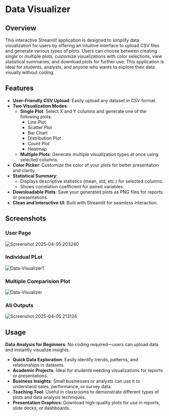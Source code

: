 # Data Visualizer

## Overview  
This interactive Streamlit application is designed to simplify data visualization for users by offering an intuitive interface to upload CSV files and generate various types of plots. Users can choose between creating single or multiple plots, customize visualizations with color selections, view statistical summaries, and download plots for further use. This application is ideal for students, analysts, and anyone who wants to explore their data visually without coding.

## Features

- **User-Friendly CSV Upload**: Easily upload any dataset in CSV format.
- **Two Visualization Modes**:
  - **Single Plot**: Select X and Y columns and generate one of the following plots:
    - Line Plot
    - Scatter Plot
    - Bar Chart
    - Distribution Plot
    - Count Plot
    - Heatmap
  - **Multiple Plots**: Generate multiple visualization types at once using selected columns.
- **Color Picker**: Customize the color of your plots for better presentation and clarity.
- **Statistical Summary**:
  - Displays descriptive statistics (mean, std, etc.) for selected columns.
  - Shows correlation coefficient for paired variables.
- **Downloadable Plots**: Save your generated plots as PNG files for reports or presentations.
- **Clean and Interactive UI**: Built with Streamlit for seamless interaction.

## Screenshots

### User Page 
![Screenshot 2025-04-05 203240](https://github.com/user-attachments/assets/749c595b-630d-47c2-93cd-3dc559784114)

### Individual PLot 
![Data-Visualizer1](https://github.com/user-attachments/assets/e217fd46-6dfb-4be9-8a43-8aea8b5d5909)

### Multiple Comparision Plot  
![Data-Visualizer](https://github.com/user-attachments/assets/d9650036-8a78-49d4-9e9f-33494f131cad)

### All Outputs
![Screenshot 2025-04-05 213124](https://github.com/user-attachments/assets/ac7ae3f2-1875-4525-8037-90cf30cff868)

## Usage
**Data Analysis for Beginners**: No coding required—users can upload data and instantly visualize insights.
- **Quick Data Exploration**: Easily identify trends, patterns, and relationships in datasets.
- **Academic Projects**: Ideal for students needing visualizations for reports or presentations.
- **Business Insights**: Small businesses or analysts can use it to understand sales, performance, or survey data.
- **Teaching Tool**: Useful in classrooms to demonstrate different types of plots and data analysis techniques.
- **Presentation Graphics**: Download high-quality plots for use in reports, slide decks, or dashboards.
